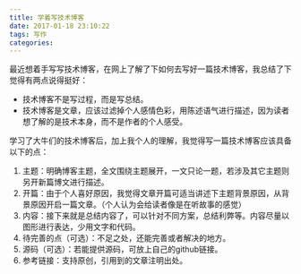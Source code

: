 ```yaml
---
title: 学着写技术博客
date: 2017-01-18 23:10:22
tags: 写作
categories: 
---
```


最近想着手写写技术博客，在网上了解了下如何去写好一篇技术博客，我总结了下觉得有两点说得挺好：

- 技术博客不是写过程，而是写总结。
- 技术博客是文章，应该过滤掉个人感情色彩，用陈述语气进行描述，因为读者想了解的是技术本身，而不是作者的个人感受。

学习了大牛们的技术博客后，加上我个人的理解，我觉得写一篇技术博客应该具备以下的点：

1. 主题：明确博客主题，全文围绕主题展开，一文只论一题，若涉及其它主题则另开新篇博文进行描述。
2. 开篇：由于个人喜好原因，我觉得文章开篇可适当讲述下主题背景原因，从背景原因开启一篇文章。（个人认为会给读者像是在听故事的感觉）
3. 内容：接下来就是总结内容了，可以针对不同方案，总结利弊等。内容尽量以图形进行表达，少用文字和代码。
4. 待完善的点（可选）：不足之处，还能完善或者解决的地方。
5. 源码（可选）：若能提供源码，可放上自己的github链接。
6. 参考链接：支持原创，引用到的文章注明出处。



